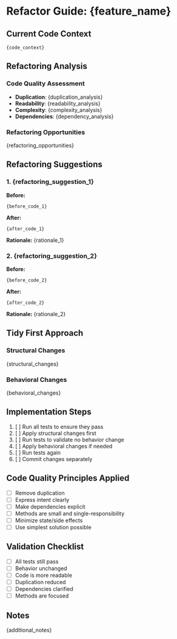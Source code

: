 # Refactor Guide: {feature_name}

## Current Code Context

```{language}
{code_context}
```

## Refactoring Analysis

### Code Quality Assessment

- **Duplication**: {duplication_analysis}
- **Readability**: {readability_analysis}
- **Complexity**: {complexity_analysis}
- **Dependencies**: {dependency_analysis}

### Refactoring Opportunities

{refactoring_opportunities}

## Refactoring Suggestions

### 1. {refactoring_suggestion_1}

**Before:**

```{language}
{before_code_1}
```

**After:**

```{language}
{after_code_1}
```

**Rationale:**
{rationale_1}

### 2. {refactoring_suggestion_2}

**Before:**

```{language}
{before_code_2}
```

**After:**

```{language}
{after_code_2}
```

**Rationale:**
{rationale_2}

## Tidy First Approach

### Structural Changes

{structural_changes}

### Behavioral Changes

{behavioral_changes}

## Implementation Steps

1. [ ] Run all tests to ensure they pass
2. [ ] Apply structural changes first
3. [ ] Run tests to validate no behavior change
4. [ ] Apply behavioral changes if needed
5. [ ] Run tests again
6. [ ] Commit changes separately

## Code Quality Principles Applied

- [ ] Remove duplication
- [ ] Express intent clearly
- [ ] Make dependencies explicit
- [ ] Methods are small and single-responsibility
- [ ] Minimize state/side effects
- [ ] Use simplest solution possible

## Validation Checklist

- [ ] All tests still pass
- [ ] Behavior unchanged
- [ ] Code is more readable
- [ ] Duplication reduced
- [ ] Dependencies clarified
- [ ] Methods are focused

## Notes

{additional_notes}


